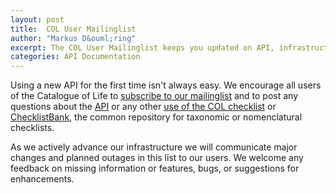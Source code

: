 ```yaml
---
layout: post
title:  COL User Mailinglist
author: "Markus D&ouml;ring"
excerpt: The COL User Mailinglist keeps you updated on API, infrastructure & content changes
categories: API Documentation
---
```


Using a new API for the first time isn't always easy. We encourage all users of the Catalogue of Life
to [subscribe to our mailinglist](https://lists.gbif.org/mailman/listinfo/col-users) 
and to post any questions about the [API](https://api.checklistbank.org) 
or any other [use of the COL checklist](https://www.catalogueoflife.org/about/colusage#ways-to-access-the-col-checklist)
or [ChecklistBank](https://www.checklistbank.org), the common repository for taxonomic or nomenclatural checklists.

As we actively advance our infrastructure we will communicate major changes and planned outages in this list to our users.
We welcome any feedback on missing information or features, bugs, or suggestions for enhancements. 
